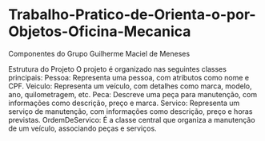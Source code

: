 # Trabalho-Pratico-de-Orienta-o-por-Objetos-Oficina-Mecanica

Componentes do Grupo
Guilherme Maciel de Meneses

Estrutura do Projeto
O projeto é organizado nas seguintes classes principais:
    Pessoa: Representa uma pessoa, com atributos como nome e CPF.
    Veiculo: Representa um veículo, com detalhes como marca, modelo, ano, quilometragem, etc.
    Peca: Descreve uma peça para manutenção, com informações como descrição, preço e marca.
    Servico: Representa um serviço de manutenção, com informações como descrição, preço e horas previstas.
    OrdemDeServico: É a classe central que organiza a manutenção de um veículo, associando peças e serviços.

